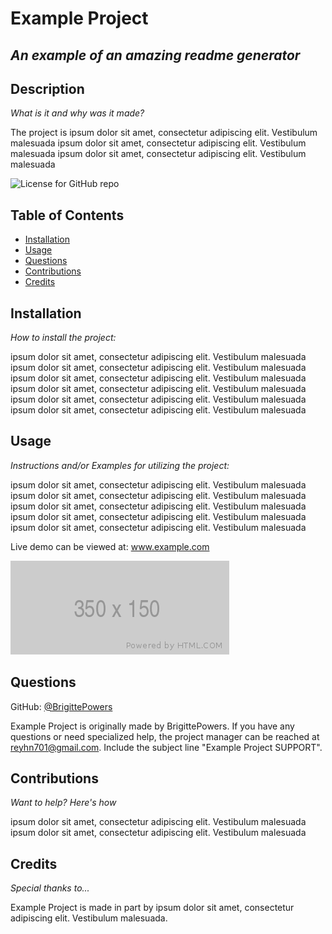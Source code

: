 # Example Project
  ## *An example of an amazing readme generator*
  ## Description
  *What is it and why was it made?*

  The project is  ipsum dolor sit amet, consectetur adipiscing elit. Vestibulum malesuada  ipsum dolor sit amet, consectetur adipiscing elit. Vestibulum malesuada  ipsum dolor sit amet, consectetur adipiscing elit. Vestibulum malesuada

  ![License for GitHub repo](https://img.shields.io/github/license/BrigittePowers/wk9-readme-generator)
  ## Table of Contents
  * [Installation](#installation)
  * [Usage](#usage)
  * [Questions](#questions)
  * [Contributions](#contributions)
  * [Credits](#credits)
  ## Installation
  *How to install the project:*

   ipsum dolor sit amet, consectetur adipiscing elit. Vestibulum malesuada  ipsum dolor sit amet, consectetur adipiscing elit. Vestibulum malesuada ipsum dolor sit amet, consectetur adipiscing elit. Vestibulum malesuada ipsum dolor sit amet, consectetur adipiscing elit. Vestibulum malesuada ipsum dolor sit amet, consectetur adipiscing elit. Vestibulum malesuada ipsum dolor sit amet, consectetur adipiscing elit. Vestibulum malesuada
  
  ## Usage
  *Instructions and/or Examples for utilizing the project:*

  
   ipsum dolor sit amet, consectetur adipiscing elit. Vestibulum malesuada ipsum dolor sit amet, consectetur adipiscing elit. Vestibulum malesuada ipsum dolor sit amet, consectetur adipiscing elit. Vestibulum malesuada ipsum dolor sit amet, consectetur adipiscing elit. Vestibulum malesuada ipsum dolor sit amet, consectetur adipiscing elit. Vestibulum malesuada

  Live demo can be viewed at: www.example.com
  

  ![ ipsum dolor sit amet, consectetur adipiscing elit. Vestibulum malesuada](example/placeholder.png)
  
  ## Questions

  GitHub: [@BrigittePowers](https://api.github.com/users/BrigittePowers)

  Example Project is originally made by BrigittePowers. 
  If you have any questions or need specialized help, the project manager 
  can be reached at reyhn701@gmail.com. 
  Include the subject line "Example Project SUPPORT".
  
  ## Contributions
  *Want to help? Here's how*

   ipsum dolor sit amet, consectetur adipiscing elit. Vestibulum malesuada ipsum dolor sit amet, consectetur adipiscing elit. Vestibulum malesuada
  
  ## Credits
  *Special thanks to...*
  
  Example Project is made in part by  ipsum dolor sit amet, consectetur adipiscing elit. Vestibulum malesuada. 
  